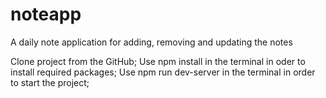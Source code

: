 # noteapp
A daily note application for adding, removing and updating the notes 

Clone project from the GitHub;
Use npm install in the terminal in oder to install required packages;
Use npm run dev-server in the terminal in order to start the project;
